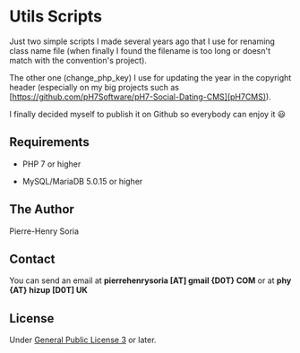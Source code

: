 # Utils Scripts

Just two simple scripts I made several years ago that I use for renaming class name file (when finally I found the filename is too long or doesn't match with the convention's project). 

The other one (change_php_key) I use for updating the year in the copyright header (especially on my big projects such as [https://github.com/pH7Software/pH7-Social-Dating-CMS](pH7CMS)).

I finally decided myself to publish it on Github so everybody can enjoy it :smiley:


## Requirements

- PHP 7 or higher

- MySQL/MariaDB 5.0.15 or higher


## The Author

Pierre-Henry Soria


## Contact

You can send an email at **pierrehenrysoria [AT] gmail {D0T} COM** or at **phy {AT} hizup [D0T] UK**


## License

Under [General Public License 3](http://www.gnu.org/licenses/gpl.html) or later.